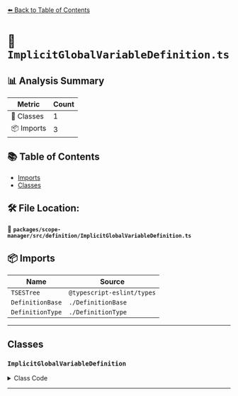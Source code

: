 [⬅️ Back to Table of Contents](../../../../index.md)

# 📄 `ImplicitGlobalVariableDefinition.ts`

## 📊 Analysis Summary

| Metric | Count |
|--------|-------|
| 🧱 Classes | 1 |
| 📦 Imports | 3 |

## 📚 Table of Contents

- [Imports](#imports)
- [Classes](#classes)

## 🛠️ File Location:
📂 **`packages/scope-manager/src/definition/ImplicitGlobalVariableDefinition.ts`**

## 📦 Imports

| Name | Source |
|------|--------|
| `TSESTree` | `@typescript-eslint/types` |
| `DefinitionBase` | `./DefinitionBase` |
| `DefinitionType` | `./DefinitionType` |


---

## Classes

### `ImplicitGlobalVariableDefinition`

<details><summary>Class Code</summary>

```ts
export class ImplicitGlobalVariableDefinition extends DefinitionBase<
  DefinitionType.ImplicitGlobalVariable,
  TSESTree.Node,
  null,
  TSESTree.BindingName
> {
  public readonly isTypeDefinition = false;
  public readonly isVariableDefinition = true;

  constructor(
    name: TSESTree.BindingName,
    node: ImplicitGlobalVariableDefinition['node'],
  ) {
    super(DefinitionType.ImplicitGlobalVariable, name, node, null);
  }
}
```
</details>


---